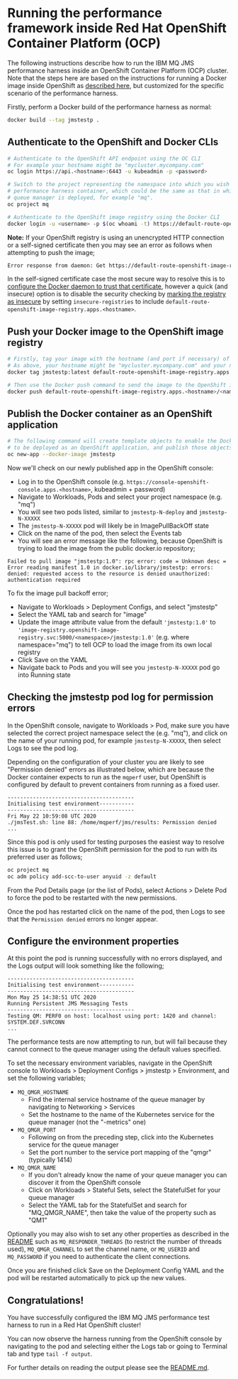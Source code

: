 # Running the performance framework inside Red Hat OpenShift Container Platform (OCP)
The following instructions describe how to run the IBM MQ JMS performance harness inside an
OpenShift Container Platform (OCP) cluster. Note that the steps here are based on
the instructions for running a Docker image inside OpenShift as [described here](https://www.openshift.com/blog/getting-any-docker-image-running-in-your-own-openshift-cluster), 
but customized for the specific scenario of the performance harness.


Firstly, perform a Docker build of the performance harness as normal:
```bash
docker build --tag jmstestp .
```

## Authenticate to the OpenShift and Docker CLIs
```bash
# Authenticate to the OpenShift API endpoint using the OC CLI
# For example your hostname might be "mycluster.mycompany.com"
oc login https://api.<hostname>:6443 -u kubeadmin -p <password>

# Switch to the project representing the namespace into which you wish to deploy the
# performance harness container, which could be the same as that in which your target
# queue manager is deployed, for example "mq".
oc project mq

# Authenticate to the OpenShift image registry using the Docker CLI
docker login -u <username> -p $(oc whoami -t) https://default-route-openshift-image-registry.apps.<hostname>
```

**Note:** If your OpenShift registry is using an unencrypted HTTP connection or a self-signed certificate
then you may see an error as follows when attempting to push the image;
```bash
Error response from daemon: Get https://default-route-openshift-image-registry.apps.<hostname>/v2/: x509: certificate signed by unknown authority
```
In the self-signed certificate case the most secure way to resolve this is to
[configure the Docker daemon to trust that certificate](https://docs.docker.com/registry/insecure/#use-self-signed-certificates), however a quick (and insecure) option is to disable the security
checking by [marking the registry as insecure](https://docs.docker.com/registry/insecure/#deploy-a-plain-http-registry) by
setting `insecure-registries` to include `default-route-openshift-image-registry.apps.<hostname>`.


## Push your Docker image to the OpenShift image registry
```bash
# Firstly, tag your image with the hostname (and port if necessary) of the OpenShift image registry.
# As above, your hostname might be "mycluster.mycompany.com" and your namespace might be "mq"
docker tag jmstestp:latest default-route-openshift-image-registry.apps.<hostname>/<namespace>/jmstestp:1.0

# Then use the Docker push command to send the image to the OpenShift image registry.
docker push default-route-openshift-image-registry.apps.<hostname>/<namespace>/jmstestp:1.0
```

## Publish the Docker container as an OpenShift application
```bash
# The following command will create template objects to enable the Docker image
# to be deployed as an OpenShift application, and publish those objects to the cluster.
oc new-app --docker-image jmstestp
```

Now we'll check on our newly published app in the OpenShift console:
- Log in to the OpenShift console (e.g. `https://console-openshift-console.apps.<hostname>`, kubeadmin + password)
- Navigate to Workloads, Pods and select your project namespace (e.g. "mq")
- You will see two pods listed, similar to `jmstestp-N-deploy` and `jmstestp-N-XXXXX`
- The `jmstestp-N-XXXXX` pod will likely be in ImagePullBackOff state
- Click on the name of the pod, then select the Events tab
- You will see an error message like the following, because OpenShift is trying to load the image from the public docker.io repository;
```
Failed to pull image "jmstestp:1.0": rpc error: code = Unknown desc = Error reading manifest 1.0 in docker.io/library/jmstestp: errors: denied: requested access to the resource is denied unauthorized: authentication required
```

To fix the image pull backoff error;
- Navigate to Workloads > Deployment Configs, and select "jmstestp"
- Select the YAML tab and search for "image"
- Update the image attribute value from the default `'jmstestp:1.0'` to `'image-registry.openshift-image-registry.svc:5000/<namespace>/jmstestp:1.0'` (e.g. where namespace="mq") to tell OCP to load the image from its own local registry
- Click Save on the YAML
- Navigate back to Pods and you will see you `jmstestp-N-XXXXX` pod go into Running state


## Checking the jmstestp pod log for permission errors
In the OpenShift console, navigate to Workloads > Pod, make sure you have selected the correct project
namespace select the (e.g. "mq"), and click on the name of your running pod, for example `jmstestp-N-XXXXX`,
then select Logs to see the pod log.

Depending on the configuration of your cluster you are likely to see "Permission denied" errors as
illustrated below, which are because the Docker container expects to run as the `mqperf`
user, but OpenShift is configured by default to prevent containers from running as a fixed user.
```
----------------------------------------
Initialising test environment-----------
----------------------------------------
Fri May 22 10:59:08 UTC 2020
./jmsTest.sh: line 88: /home/mqperf/jms/results: Permission denied
...
```

Since this pod is only used for testing purposes the easiest way to resolve this issue is to grant the
OpenShift permission for the pod to run with its preferred user as follows;
```bash
oc project mq
oc adm policy add-scc-to-user anyuid -z default
```

From the Pod Details page (or the list of Pods), select Actions > Delete Pod to force the pod to be
restarted with the new permissions.

Once the pod has restarted click on the name of the pod, then Logs to see that the `Permission denied`
errors no longer appear.

## Configure the environment properties
At this point the pod is running successfully with no errors displayed, and the Logs output will
look something like the following;
```
----------------------------------------
Initialising test environment-----------
----------------------------------------
Mon May 25 14:38:51 UTC 2020
Running Persistent JMS Messaging Tests
----------------------------------------
Testing QM: PERF0 on host: localhost using port: 1420 and channel: SYSTEM.DEF.SVRCONN
...
```

The performance tests are now attempting to run, but will fail because they cannot connect to
the queue manager using the default values specified. 

To set the necessary environment variables, navigate in the OpenShift console to
Workloads > Deployment Configs > jmstestp > Environment, and set the following variables;
- `MQ_QMGR_HOSTNAME`
  - Find the internal service hostname of the queue manager by navigating to Networking > Services
  - Set the hostname to the name of the Kubernetes service for the queue manager (not the "-metrics" one)
- `MQ_QMGR_PORT`
  - Following on from the preceding step, click into the Kubernetes service for the queue manager
  - Set the port number to the service port mapping of the "qmgr" (typically 1414)
- `MQ_QMGR_NAME`
  - If you don't already know the name of your queue manager you can discover it from the OpenShift console
  - Click on Workloads > Stateful Sets, select the StatefulSet for your queue manager
  - Select the YAML tab for the StatefulSet and search for "MQ_QMGR_NAME", then take the value of the property such as "QM1"

Optionally you may also wish to set any other properties as described in the [README](README.md#setting-configuration-options)
such as `MQ_RESPONDER_THREADS` (to restrict the number of threads used), `MQ_QMGR_CHANNEL` to set the channel name,
or `MQ_USERID` and `MQ_PASSWORD` if you need to authenticate the client connections.

Once you are finished click Save on the Deployment Config YAML and the pod will be restarted
automatically to pick up the new values.


## Congratulations!
You have successfully configured the IBM MQ JMS performance test harness to run in a Red Hat
OpenShift cluster!

You can now observe the harness running from the OpenShift console by navigating to the pod and
selecting either the Logs tab or going to Terminal tab and type `tail -f output`.

For further details on reading the output please see the [README.md](README.md).